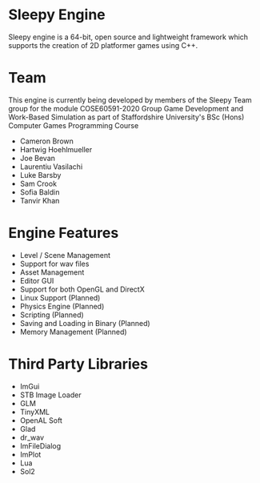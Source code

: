 # Sleepy Engine
Sleepy engine is a 64-bit, open source and lightweight framework which supports the creation of 2D platformer games using C++.

# Team
This engine is currently being developed by members of the Sleepy Team group for the module COSE60591-2020 Group Game Development and Work-Based Simulation as part of Staffordshire University's BSc (Hons) Computer Games Programming Course

- Cameron Brown
- Hartwig Hoehlmueller
- Joe Bevan
- Laurentiu Vasilachi
- Luke Barsby
- Sam Crook
- Sofia Baldin
- Tanvir Khan 

# Engine Features
- Level / Scene Management
- Support for wav files 
- Asset Management
- Editor GUI
- Support for both OpenGL and DirectX
- Linux Support (Planned)
- Physics Engine (Planned)
- Scripting (Planned)
- Saving and Loading in Binary (Planned)
- Memory Management (Planned)

# Third Party Libraries
- ImGui
- STB Image Loader
- GLM
- TinyXML
- OpenAL Soft
- Glad
- dr_wav
- ImFileDialog
- ImPlot
- Lua
- Sol2
